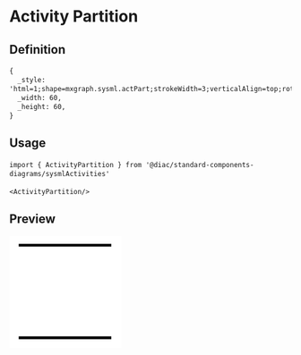# Activity Partition

## Definition

```
{
  _style: 'html=1;shape=mxgraph.sysml.actPart;strokeWidth=3;verticalAlign=top;rotation=-90;whiteSpace=wrap;',
  _width: 60,
  _height: 60,
}
```

## Usage

```
import { ActivityPartition } from '@diac/standard-components-diagrams/sysmlActivities'

<ActivityPartition/>
```

## Preview

<img src="./activity-partition.png" width="200"/>

